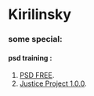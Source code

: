 # Kirilinsky
### some special:

#### psd training :

1. [PSD FREE](https://kirilinsky.github.io/free_psd/).
2. [Justice Project 1.0.0](https://kirilinsky.github.io/justice/).
